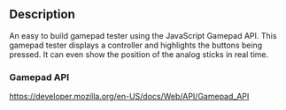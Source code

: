 ## Description

An easy to build gamepad tester using the JavaScript Gamepad API. This gamepad tester displays a controller and highlights the buttons being pressed. It can even show the position of the analog sticks in real time.

### Gamepad API

https://developer.mozilla.org/en-US/docs/Web/API/Gamepad_API
